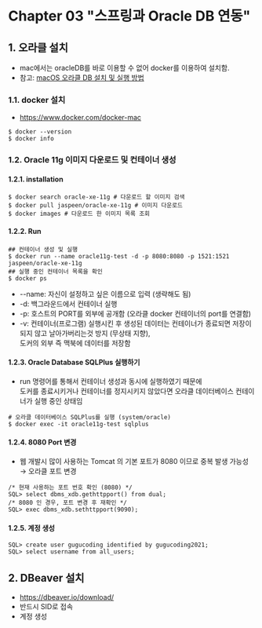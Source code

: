 # Chapter 03 "스프링과 Oracle DB 연동"

## 1. 오라클 설치
* mac에서는 oracleDB를 바로 이용할 수 없어 docker를 이용하여 설치함.
* 참고: [macOS 오라클 DB 설치 및 실행 방법](https://whitepaek.tistory.com/40)

### 1.1. docker 설치
* https://www.docker.com/docker-mac
```shell script
$ docker --version
$ docker info
```
### 1.2. Oracle 11g  이미지 다운로드 및 컨테이너 생성
#### 1.2.1. installation
```shell script
$ docker search oracle-xe-11g # 다운로드 할 이미지 검색
$ docker pull jaspeen/oracle-xe-11g # 이미지 다운로드
$ docker images # 다운로드 한 이미지 목록 조회
```

#### 1.2.2. Run
```shell script
## 컨테이너 생성 및 실행
$ docker run --name oracle11g-test -d -p 8080:8080 -p 1521:1521 jaspeen/oracle-xe-11g
## 실행 중인 컨테이너 목록을 확인
$ docker ps
```
* --name: 자신이 설정하고 싶은 이름으로 입력 (생략해도 됨)
* -d: 백그라운드에서 컨테이너 실행
* -p: 호스트의 PORT를 외부에 공개함 (오라클 docker 컨테이너의 port를 연결함)
* -v: 컨테이너(프로그램) 실행시킨 후 생성된 데이터는 컨테이너가 종료되면 저장이 되지 않고 날아가버리는것 방지 (무상태 지향),<br> 
도커의 외부 즉 맥북에 데이터를 저장함

#### 1.2.3. Oracle Database SQLPlus 실행하기
* run 명령어를 통해서 컨테이너 생성과 동시에 실행하였기 때문에<br>
도커를 종료시키거나 컨테이너를 정지시키지 않았다면 오라클 데이터베이스 컨테이너가 실행 중인 상태임
```shell script
# 오라클 데이터베이스 SQLPlus를 실행 (system/oracle)
$ docker exec -it oracle11g-test sqlplus
```

#### 1.2.4. 8080 Port 변경
* 웹 개발시 많이 사용하는 Tomcat 의 기본 포트가 8080 이므로 중복 발생 가능성 → 오라클 포트 변경
```
/* 현재 사용하는 포트 번호 확인 (8080) */
SQL> select dbms_xdb.gethttpport() from dual;
/* 8080 인 경우, 포트 변경 후 재확인 */
SQL> exec dbms_xdb.sethttpport(9090);
```

#### 1.2.5. 계정 생성
```
SQL> create user gugucoding identified by gugucoding2021;
SQL> select username from all_users;
```

## 2. DBeaver 설치
* https://dbeaver.io/download/
* 반드시 SID로 접속
* 계정 생성

